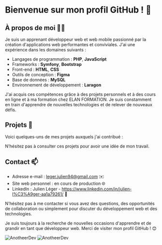 # Bienvenue sur mon profil GitHub ! 👋

## À propos de moi 🙋‍♂️
Je suis un apprenant développeur web et web mobile passionné par la création d'applications web performantes et conviviales. J'ai une expérience dans les domaines suivants :

- Langages de programmation : **PHP**, **JavaScript**
- Frameworks : **Symfony**, **Bootstrap**
- Front-end : **HTML**, **CSS**
- Outils de conception : **Figma**
- Base de données : **MySQL**
- Environnement de développement : **Laragon**

J'ai acquis ces compétences grâce à des projets personnels et à des cours en ligne et à ma formation chez ELAN FORMATION. Je suis constamment en train d'apprendre de nouvelles technologies et de relever de nouveaux défis.

## Projets 💼
Voici quelques-uns de mes projets auxquels j'ai contribué :


N'hésitez pas à consulter ces projets pour avoir une idée de mon travail.

## Contact 📫
- Adresse e-mail : leger.julien94@gmail.com ✉️
- Site web personnel : en cours de production 🌐
- LinkedIn : Julien Léger - https://www.linkedin.com/in/julien-l%C3%A9ger-aa1a79261/ 💼

N'hésitez pas à me contacter si vous avez des questions, des opportunités de collaboration ou simplement pour discuter du développement web et des technologies.

Je suis toujours à la recherche de nouvelles occasions d'apprendre et de grandir en tant que développeur web. Merci de visiter mon profil GitHub ! 😊

![AnotheerDev](https://github-readme-stats.vercel.app/api?username=your-username&show_icons=true&theme=radical)
![AnotheerDev](https://github-readme-streak-stats.herokuapp.com/?user=your-username&theme=radical)

